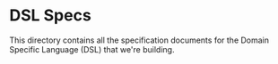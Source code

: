 # DSL Specs

This directory contains all the specification documents for the Domain Specific Language (DSL) that we're building.
